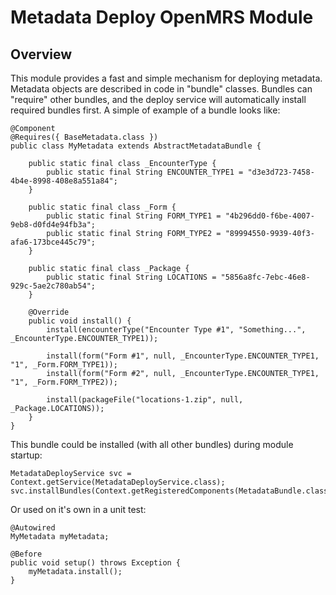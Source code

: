 Metadata Deploy OpenMRS Module
===========================

Overview
--------
This module provides a fast and simple mechanism for deploying metadata. Metadata objects are described in code in
"bundle" classes. Bundles can "require" other bundles, and the deploy service will automatically install required
bundles first. A simple of example of a bundle looks like:

	@Component
	@Requires({ BaseMetadata.class })
	public class MyMetadata extends AbstractMetadataBundle {

		public static final class _EncounterType {
			public static final String ENCOUNTER_TYPE1 = "d3e3d723-7458-4b4e-8998-408e8a551a84";
		}

		public static final class _Form {
			public static final String FORM_TYPE1 = "4b296dd0-f6be-4007-9eb8-d0fd4e94fb3a";
			public static final String FORM_TYPE2 = "89994550-9939-40f3-afa6-173bce445c79";
		}

		public static final class _Package {
			public static final String LOCATIONS = "5856a8fc-7ebc-46e8-929c-5ae2c780ab54";
		}

		@Override
		public void install() {
			install(encounterType("Encounter Type #1", "Something...", _EncounterType.ENCOUNTER_TYPE1));

			install(form("Form #1", null, _EncounterType.ENCOUNTER_TYPE1, "1", _Form.FORM_TYPE1));
			install(form("Form #2", null, _EncounterType.ENCOUNTER_TYPE1, "1", _Form.FORM_TYPE2));

			install(packageFile("locations-1.zip", null, _Package.LOCATIONS));
		}
	}

This bundle could be installed (with all other bundles) during module startup:

	MetadataDeployService svc = Context.getService(MetadataDeployService.class);
	svc.installBundles(Context.getRegisteredComponents(MetadataBundle.class));

Or used on it's own in a unit test:

	@Autowired
	MyMetadata myMetadata;

	@Before
	public void setup() throws Exception {
		myMetadata.install();
	}